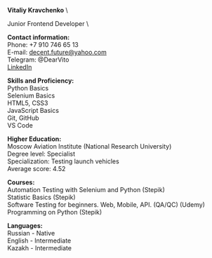**Vitaliy Kravchenko** \

Junior Frontend Developer \

**Contact information:** \
Phone: +7 910 746 65 13 \
E-mail: decent.future@yahoo.com \
Telegram: @DearVito \
[LinkedIn](https://www.linkedin.com/in/vito-kravchenko/)

**Skills and Proficiency:** \
Python Basics \
Selenium Basics \
HTML5, CSS3 \
JavaScript Basics \
Git, GitHub \
VS Code

**Higher Education:** \
Moscow Aviation Institute (National Research University) \
Degree level: Specialist \
Specialization: Testing launch vehicles \
Average score: 4.52

**Courses:** \
Automation Testing with Selenium and Python (Stepik) \
Statistic Basics (Stepik) \
Software Testing for beginners. Web, Mobile, API. (QA/QC) (Udemy)
Programming on Python (Stepik) 

**Languages:** \
Russian - Native \
English - Intermediate \
Kazakh - Intermediate
